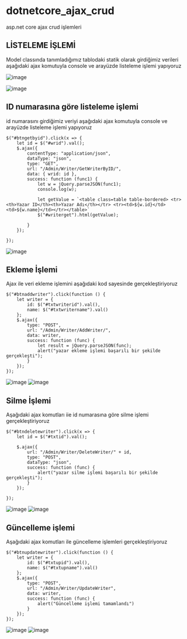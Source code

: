 # dotnetcore_ajax_crud
 asp.net core ajax crud işlemleri
 <br/>
 <h2>LİSTELEME İŞLEMİ</h2>
 <p>Model classında tanımladığımız tablodaki statik olarak girdiğimiz verileri aşağıdaki ajax komutuyla console ve arayüzde listeleme işlemi yapıyoruz</p>

![image](https://user-images.githubusercontent.com/64663453/188271263-906e96bc-5c5c-4ee8-8985-a2338c289f70.png)

![image](https://user-images.githubusercontent.com/64663453/188270671-057924e4-6feb-4a36-b061-193186245f7c.png)
<br/>
<h2>ID numarasına göre listeleme işlemi</h2>
 <p>id numarasını girdiğimiz veriyi aşağıdaki ajax komutuyla console ve arayüzde listeleme işlemi yapıyoruz</p>

    $("#btngetbyid").click(x => {
        let id = $("#wrid").val();
        $.ajax({
            contentType: "application/json",
            dataType: "json",
            type: "GET",
            url: "/Admin/Writer/GetWriterByID/",
            data: { wrid: id },
            success: function (func1) {
                let w = jQuery.parseJSON(func1);
                console.log(w);

                let getValue = `<table class=table table-bordered> <tr><th>Yazar ID</th><th>Yazar Adı</th></tr> <tr><td>${w.id}</td><td>${w.name}</td></tr></table>`
                $("#writerget").html(getValue);

            }
        });

    });

![image](https://user-images.githubusercontent.com/64663453/188270738-195b2e53-ba84-48ee-bd7c-beb135db45bb.png)
<br/>
<h2>Ekleme İşlemi</h2>
<p>Ajax ile veri ekleme işlemini aşağıdaki kod sayesinde gerçekleştiriyoruz</p>

    $("#btnaddwriter").click(function () {
        let writer = {
            id: $("#txtwriterid").val(),
            name: $("#txtwritername").val()
        };
        $.ajax({
            type: "POST",
            url: "/Admin/Writer/AddWriter/",
            data: writer,
            success: function (func) {
                let result = jQuery.parseJSON(func);
                alert("yazar ekleme işlemi başarılı bir şekilde gerçekleşti");
            }
        });
    });

![image](https://user-images.githubusercontent.com/64663453/188270801-243fc4c1-c4d8-4f70-a436-a4082d344ea4.png)
![image](https://user-images.githubusercontent.com/64663453/188270813-95d51fd4-5ed3-4040-8814-c0b4de75baca.png)
<br/>
<h2>Silme İşlemi</h2>
<p>Aşağıdaki ajax komutları iie id numarasına göre silme işlemi gerçekleştiriyoruz</p>

    $("#btndeletewriter").click(x => {
        let id = $("#txtid").val();

        $.ajax({
            url: "/Admin/Writer/DeleteWriter/" + id,
            type: "POST",
            dataType: "json",
            success: function (func) {
                alert("yazar silme işlemi başarılı bir şekilde gerçekleşti");
            }
        });

    });

![image](https://user-images.githubusercontent.com/64663453/188271018-1713ff23-1a6e-42bf-a88e-8109bcb5901c.png)
![image](https://user-images.githubusercontent.com/64663453/188271022-f3b1420d-cb62-4176-84a2-b81e3dd9648f.png)
<br/>
<h2>Güncelleme işlemi</h2>
<p>Aşağıdaki ajax komutları ile güncelleme işlemleri gerçekleştiriyoruz</p>

    $("#btnupdatewriter").click(function () {
        let writer = {
            id: $("#txtupid").val(),
            name: $("#txtupname").val()
        };
        $.ajax({
            type: "POST",
            url: "/Admin/Writer/UpdateWriter",
            data: writer,
            success: function (func) {
                alert("Güncelleme işlemi tamamlandı")
            }
        });
    });

![image](https://user-images.githubusercontent.com/64663453/188271079-cf48fe6a-0c5e-4387-adbe-742ef2a36229.png)
![image](https://user-images.githubusercontent.com/64663453/188271085-f11b617c-dd0d-4846-ba4f-11ee7ff5915f.png)


